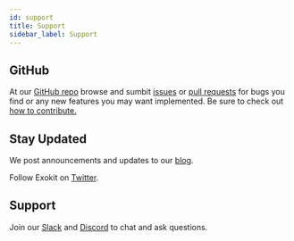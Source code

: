 ```yaml
---
id: support
title: Support
sidebar_label: Support
---
```


## GitHub
At our [GitHub repo](https://github.com/webmixedreality/exokit) browse and sumbit [issues](https://github.com/webmixedreality/exokit/issues) or [pull requests](https://github.com/webmixedreality/exokit/pulls) for bugs you find or any new features you may want implemented. Be sure to check out [how to contribute.](${docUrl('contribute.html')})

## Stay Updated
We post announcements and updates to our [blog](https://webmr.io/blog).

Follow Exokit on [Twitter](https://twitter.com/webmixedreality).

## Support
Join our [Slack](https://join.slack.com/t/exokit/shared_invite/enQtNDI3NjcxNzYwMDIxLWU2NmFmOTEzMzk4NWNiYjRhMjVkYzcyNjg5YjUyMzZkYWM1ZGI4M2IwYWZiMjNlMTJjMDlkM2U3Y2JiNTc2M2Q) and [Discord](https://discord.gg/cf5tfTV) to chat and ask questions.
